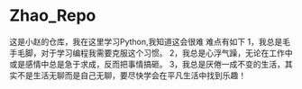 # Zhao_Repo
这是小赵的仓库，我在这里学习Python,我知道这会很难
难点有如下
1，我总是毛手毛脚，对于学习编程我需要克服这个习惯。
2，我总是心浮气躁，无论在工作中或是感情中总是急于求成，反而把事情搞砸。
3，我总是厌倦一成不变的生活，其实不是生活无聊而是自己无聊，要尽快学会在平凡生活中找到乐趣！
